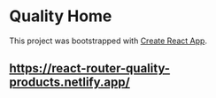 # Quality Home

This project was bootstrapped with [Create React App](https://github.com/facebook/create-react-app).

## https://react-router-quality-products.netlify.app/
